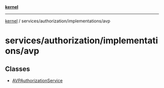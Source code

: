 [**kernel**](../../../../README.md)

***

[kernel](../../../../modules.md) / services/authorization/implementations/avp

# services/authorization/implementations/avp

## Classes

- [AVPAuthorizationService](classes/AVPAuthorizationService.md)
